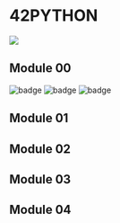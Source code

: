 # 42PYTHON
![](https://img.shields.io/github/languages/code-size/Korkrane/42PYTHON?label=size&style=flat-square)
## Module 00
![badge](https://img.shields.io/endpoint?url=https://gist.githubusercontent.com/Korkrane/990a037d04c9a3b71a62aa5df94cac00/raw/7af46439f8da8b959dc51f215d212e631d32aaa5/Python%2520Module%252000_grade.json)
![badge](https://img.shields.io/endpoint?url=https://gist.githubusercontent.com/Korkrane/990a037d04c9a3b71a62aa5df94cac00/raw/7af46439f8da8b959dc51f215d212e631d32aaa5/Python%2520Module%252000_bon.json)
![badge](https://img.shields.io/endpoint?url=https://gist.githubusercontent.com/Korkrane/990a037d04c9a3b71a62aa5df94cac00/raw/7af46439f8da8b959dc51f215d212e631d32aaa5/Python%2520Module%252000_corr.json)

## Module 01

## Module 02

## Module 03

## Module 04